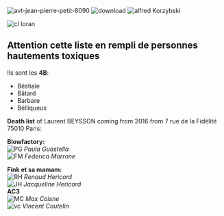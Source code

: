 ![avt-jean-pierre-petit-8090](https://github.com/LordGrrr/LordGrrr/assets/134517577/925d2cc0-31ee-43f0-8a35-e0a72b65a88a)
![download](https://github.com/LordGrrr/LordGrrr/assets/134517577/49341316-8175-448b-bfb0-5a40cc38ddeb)
![alfred Korzybski](https://github.com/LordGrrr/LordGrrr/assets/134517577/4b37aab6-7a69-43ef-93ad-2eb65e7e5670)  

![cI loran](https://github.com/LordGrrr/LordGrrr/assets/134517577/f9bb4666-e515-406c-9a8a-5c4dfb14c367)   


## **Attention cette liste en rempli de personnes hautements toxiques** 
Ils sont les **4B**:
* Béstiale
* Bâtard
* Barbare
* Bélliqueux
  
**Death list** of Laurent BEYSSON coming from 2016  from 7 rue de la Fidélité 75010 Paris:  
  
**Blowfactory:**  
![PG](https://github.com/LordGrrr/LordGrrr/assets/134517577/be8a56a2-e7a9-4933-b928-6c56ffe69bcb)  _Paula Guastella_  
![FM](https://github.com/LordGrrr/LordGrrr/assets/134517577/8f2d7d57-f665-41cc-b6fc-64df1bc06304)  _Federica Marrone_  
  
**Fink et sa mamam:**   
![RH](https://github.com/LordGrrr/LordGrrr/assets/134517577/0ce23877-4a85-4f9c-b67b-be2c5ed26ded)  _Renaud Hericord_  
![JH](https://github.com/LordGrrr/LordGrrr/assets/134517577/ff2e6abd-9512-407b-ba59-d13400b76a90)  _Jacqueline Hericord_  
**AC3**  
![MC](https://github.com/LordGrrr/LordGrrr/assets/134517577/e0186d03-92d0-45d8-ba56-31de25b6fb91) _Max Coisne_    
![vc](https://github.com/LordGrrr/LordGrrr/assets/134517577/888393fc-54ca-4ace-aeeb-3d4ba3d2d35c) _Vincent Coutelin_   



